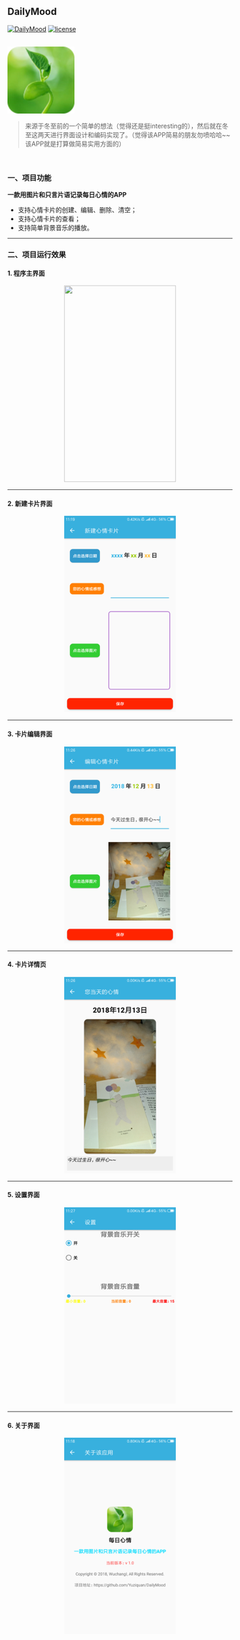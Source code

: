 ## DailyMood

[![DailyMood](https://img.shields.io/badge/DailyMood-v1.2-brightgreen.svg)](https://github.com/Yuziquan/DailyMood)
[![license](https://img.shields.io/packagist/l/doctrine/orm.svg)](https://github.com/Yuziquan/DailyMood/blob/master/LICENSE)

<br/>

<img src="https://github.com/Yuziquan/DailyMood/blob/master/Screenshots/app_icon.png" width=150 height=150 />





> 来源于冬至前的一个简单的想法（觉得还是挺interesting的），然后就在冬至这两天进行界面设计和编码实现了。（觉得该APP简易的朋友勿喷哈哈~~该APP就是打算做简易实用方面的）

<br/>

### 一、项目功能

**一款用图片和只言片语记录每日心情的APP**

* 支持心情卡片的创建、编辑、删除、清空；
* 支持心情卡片的查看；
* 支持简单背景音乐的播放。

***

### 二、项目运行效果

#### 1. 程序主界面

<div align=center>

<img src="" width=250 height=440 />

</div>

***

#### 2.  新建卡片界面

<div align=center> 

<img src="https://github.com/Yuziquan/DailyMood/blob/master/Screenshots/2.png" width=250 height=440 />

</div>

***

#### 3. 卡片编辑界面

<div align=center> 

<img src="https://github.com/Yuziquan/DailyMood/blob/master/Screenshots/3.png" width=250 height=440 />

</div>

***

#### 4. 卡片详情页
<div align=center> 

<img src="https://github.com/Yuziquan/DailyMood/blob/master/Screenshots/4.png" width=250 height=440 />

</div>

***




#### 5. 设置界面

<div align=center> 

<img src="https://github.com/Yuziquan/DailyMood/blob/master/Screenshots/5.png" width=250 height=440 />

</div>

***

#### 6. 关于界面
<div align=center> 

<img src="https://github.com/Yuziquan/DailyMood/blob/master/Screenshots/6.png" width=250 height=440 />

</div>




